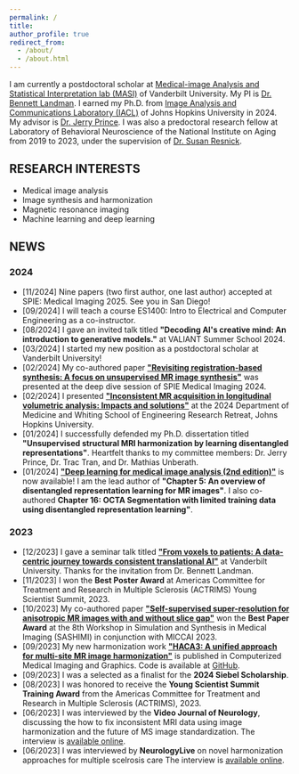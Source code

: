 ```yaml
---
permalink: /
title: 
author_profile: true
redirect_from: 
  - /about/
  - /about.html
---
```


I am currently a postdoctoral scholar at [Medical-image Analysis and Statistical Interpretation lab (MASI)](https://my.vanderbilt.edu/masi/) of Vanderbilt University. My PI is [Dr. Bennett Landman](https://www.vanderbilt.edu/vise/visepeople/bennett-landman/). I earned my Ph.D. from [Image Analysis and Communications Laboratory (IACL)](https://iacl.ece.jhu.edu/index.php?title=Main_Page) of Johns Hopkins University in 2024. My advisor is [Dr. Jerry Prince](https://engineering.jhu.edu/faculty/jerry-prince/). I was also a predoctoral research fellow at Laboratory of Behavioral Neuroscience of the National Institute on Aging from 2019 to 2023, under the supervision of [Dr. Susan Resnick](https://irp.nih.gov/pi/susan-resnick).
  
## RESEARCH INTERESTS
- Medical image analysis
- Image synthesis and harmonization
- Magnetic resonance imaging
- Machine learning and deep learning

## NEWS
### 2024
- [11/2024] Nine papers (two first author, one last author) accepted at SPIE: Medical Imaging 2025. See you in San Diego!
- [09/2024] I will teach a course ES1400: Intro to Electrical and Computer Engineering as a co-instructor. 
- [08/2024] I gave an invited talk titled **"Decoding AI's creative mind: An introduction to generative models."** at VALIANT Summer School 2024.
- [03/2024] I started my new position as a postdoctoral scholar at Vanderbilt University!
- [02/2024] My co-authored paper [**"Revisiting registration-based synthesis: A focus on unsupervised MR image synthesis"**](https://arxiv.org/abs/2402.12288) was presented at the deep dive session of SPIE Medical Imaging 2024. 
- [02/2024] I presented [**"Inconsistent MR acquisition in longitudinal volumetric analysis: Impacts and solutions"**](https://github.com/lianruizuo/inconsistent_acquisition/blob/main/README.md) at the 2024 Department of Medicine and Whiting School of Engineering Research Retreat, Johns Hopkins University.
- [01/2024] I successfully defended my Ph.D. dissertation titled **"Unsupervised structural MRI harmonization by learning disentangled representations"**. Heartfelt thanks to my committee members: Dr. Jerry Prince, Dr. Trac Tran, and Dr. Mathias Unberath.
- [01/2024] [**"Deep learning for medical image analysis (2nd edition)"**](https://shop.elsevier.com/books/deep-learning-for-medical-image-analysis/zhou/978-0-323-85124-4) is now available! I am the lead author of **"Chapter 5: An overview of disentangled representation learning for MR images"**. I also co-authored **Chapter 16: OCTA Segmentation with limited training data using disentangled representation learning"**.

### 2023
- [12/2023] I gave a seminar talk titled [**"From voxels to patients: A data-centric journey towards consistent translational AI"**](https://twitter.com/LianruiZuo/status/1726652134471639231) at Vanderbilt University. Thanks for the invitation from Dr. Bennett Landman.
- [11/2023] I won the **Best Poster Award** at Americas Committee for Treatment and Research in Multiple Sclerosis (ACTRIMS) Young Scientist Summit, 2023.
- [10/2023] My co-authored paper [**"Self-supervised super-resolution for anisotropic MR images with and without slice gap"**](https://link.springer.com/chapter/10.1007/978-3-031-44689-4_12) won the **Best Paper Award** at the 8th Workshop in Simulation and Synthesis in Medical Imaging (SASHIMI) in conjunction with MICCAI 2023. 
- [09/2023] My new harmonization work [**"HACA3: A unified approach for multi-site MR image harmonization"**](https://www.sciencedirect.com/science/article/pii/S0895611123001039?via%3Dihub) is published in Computerized Medical Imaging and Graphics. Code is available at [GitHub](https://github.com/lianruizuo/haca3).
- [09/2023] I was a selected as a finalist for the **2024 Siebel Scholarship**.
- [08/2023] I was honored to receive the **Young Scientist Summit Training Award** from the Americas Committee for Treatment and Research in Multiple Sclerosis (ACTRIMS), 2023.
- [06/2023] I was interviewed by the **Video Journal of Neurology**, discussing the how to fix inconsistent MRI data using image harmonization and the future of MS image standardization. The interview is [available online](https://vjneurology.com/speaker/lianrui-zuo/).
- [06/2023] I was interviewed by **NeurologyLive** on novel harmonization approaches for multiple scelrosis care The interview is [available online](https://www.neurologylive.com/view/enhancing-consistency-neuroimaging-ai-image-harmonization-lianrui-zuo).
